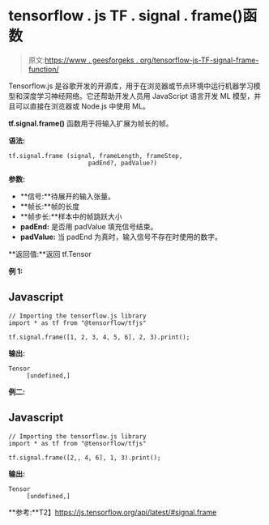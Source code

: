 # tensorflow . js TF . signal . frame()函数

> 原文:[https://www . geesforgeks . org/tensorflow-js-TF-signal-frame-function/](https://www.geeksforgeeks.org/tensorflow-js-tf-signal-frame-function/)

Tensorflow.js 是谷歌开发的开源库，用于在浏览器或节点环境中运行机器学习模型和深度学习神经网络。它还帮助开发人员用 JavaScript 语言开发 ML 模型，并且可以直接在浏览器或 Node.js 中使用 ML。

**tf.signal.frame()** 函数用于将输入扩展为帧长的帧。

**语法:**

```
tf.signal.frame (signal, frameLength, frameStep, 
                      padEnd?, padValue?)
```

**参数:**

*   **信号:**待展开的输入张量。
*   **帧长:**帧的长度
*   **帧步长:**样本中的帧跳跃大小
*   **padEnd:** 是否用 padValue 填充信号结束。
*   **padValue:** 当 padEnd 为真时，输入信号不存在时使用的数字。

**返回值:**返回 tf.Tensor

**例 1:**

## Javascript

```
// Importing the tensorflow.js library
import * as tf from "@tensorflow/tfjs"

tf.signal.frame([1, 2, 3, 4, 5, 6], 2, 3).print();
```

**输出:**

```
Tensor
     [undefined,]
```

**例二:**

## Javascript

```
// Importing the tensorflow.js library
import * as tf from "@tensorflow/tfjs"

tf.signal.frame([2,, 4, 6], 1, 3).print();
```

**输出:**

```
Tensor
     [undefined,]
```

**参考:**T2】https://js.tensorflow.org/api/latest/#signal.frame
